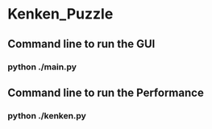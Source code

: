 # Kenken_Puzzle

## Command line to run the GUI
### python ./main.py

## Command line to run the Performance
### python ./kenken.py
